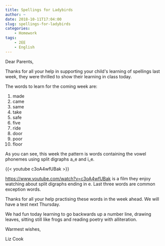 ```yaml
---
title: Spellings for Ladybirds
author: ~
date: 2018-10-11T17:04:00
slug: spellings-for-ladybirds
categories:
    - Homework
tags:
    - 2EE
    - English
---
```


Dear Parents, 

Thanks for all your help in supporting your child's learning of spellings last week, they were thrilled to show their learning in class today.

The words to learn for the coming week are: 
1. made
2. came
3. same
4. take 
5. safe 
6. five 
7. ride 
8. door 
9. poor 
10. floor

As you can see, this week the pattern is words containing the vowel phonemes using split digraphs a_e and i_e.

{{< youtube c3oA4wfUBak >}}

https://www.youtube.com/watch?v=c3oA4wfUBak is a film they enjoy watching about split digraphs ending in e.
Last three words are common exception words.

Thanks for all your help practising these words in the week ahead.  We will have a test next Thursday.

We had fun today learning to go backwards up a number line, drawing leaves, sitting still like frogs and reading poetry with alliteration.

Warmest wishes,

Liz Cook

